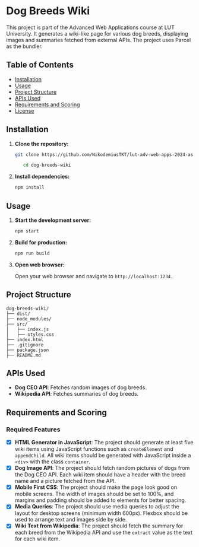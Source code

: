 # Dog Breeds Wiki

This project is part of the Advanced Web Applications course at LUT University. It generates a wiki-like page for various dog breeds, displaying images and summaries fetched from external APIs. The project uses Parcel as the bundler.

## Table of Contents

- [Installation](#installation)
- [Usage](#usage)
- [Project Structure](#project-structure)
- [APIs Used](#apis-used)
- [Requirements and Scoring](#requirements-and-scoring)
- [License](#license)

## Installation

1. **Clone the repository:**

   ```sh
   git clone https://github.com/NikodemiusTKT/lut-adv-web-apps-2024-asgmt-git dog-breeds-wiki
   ```

   ```sh
      cd dog-breeds-wiki
   ```

2. **Install dependencies:**

   ```sh
   npm install
   ```

## Usage

1. **Start the development server:**

   ```sh
   npm start
   ```

2. **Build for production:**

   ```sh
   npm run build
   ```

3. **Open web browser:**

   Open your web browser and navigate to `http://localhost:1234.`

## Project Structure

```
dog-breeds-wiki/
├── dist/
├── node_modules/
├── src/
│   ├── index.js
│   ├── styles.css
├── index.html
├── .gitignore
├── package.json
├── README.md
```

## APIs Used

- **Dog CEO API**: Fetches random images of dog breeds.
- **Wikipedia API**: Fetches summaries of dog breeds.

## Requirements and Scoring

### Required Features

- [x] **HTML Generator in JavaScript**: The project should generate at least five wiki items using JavaScript functions such as `createElement` and `appendChild`. All wiki items should be generated with JavaScript inside a `<div>` with the class `container`.
- [x] **Dog Image API**: The project should fetch random pictures of dogs from the Dog CEO API. Each wiki item should have a header with the breed name and a picture fetched from the API.
- [x] **Mobile First CSS**: The project should make the page look good on mobile screens. The width of images should be set to 100%, and margins and padding should be added to elements for better spacing.
- [x] **Media Queries**: The project should use media queries to adjust the layout for desktop screens (minimum width 600px). Flexbox should be used to arrange text and images side by side.
- [x] **Wiki Text from Wikipedia**: The project should fetch the summary for each breed from the Wikipedia API and use the `extract` value as the text for each wiki item.
